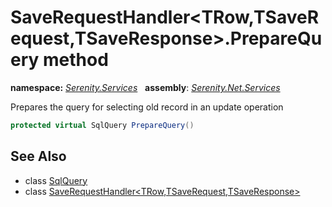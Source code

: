# SaveRequestHandler&lt;TRow,TSaveRequest,TSaveResponse&gt;.PrepareQuery method
**namespace:** *[Serenity.Services](../../README.md#serenity.services-namespace)*   **assembly**: *[Serenity.Net.Services](../../README.md)*

Prepares the query for selecting old record in an update operation

```csharp
protected virtual SqlQuery PrepareQuery()
```

## See Also

* class [SqlQuery](../Serenity.Net.Data/../../Serenity.Data/SqlQuery.md)
* class [SaveRequestHandler&lt;TRow,TSaveRequest,TSaveResponse&gt;](../SaveRequestHandler-3.md)